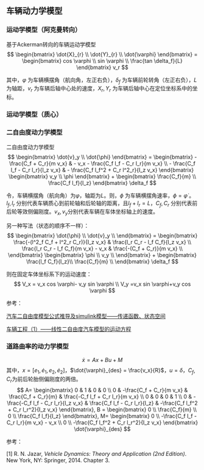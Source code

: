 ## 车辆动力学模型



### 运动学模型（阿克曼转向）

基于Ackerman转向的车辆运动学模型
$$
\begin{bmatrix} 
    \dot{X}_{r} \\ 
    \dot{Y}_{r} \\ 
    \dot{\varphi}
\end{bmatrix} = 
\begin{bmatrix}
	cos \varphi \\
    sin \varphi \\
    \frac{tan \delta_f}{L} 
\end{bmatrix} 
v_r
$$

其中，$\varphi$ 为车辆横摆角（航向角，左正右负），$\delta_f$ 为车辆前轮转角（左正右负），$L$为轴距，$v_r$ 为车辆后轴中心处的速度，$X_r, Y_r$ 为车辆后轴中心在定位坐标系中的坐标。



### 运动学模型（质心）





### 二自由度动力学模型

二自由度动力学模型
$$
\begin{bmatrix} 
	\dot{v}_y \\
	\dot{\phi}
\end{bmatrix} =
\begin{bmatrix}
	- \frac{C_f + C_r}{m v_x}  & - v_x - \frac{C_f l_f - C_r l_r}{m v_x} \\
	- \frac{C_f l_f - C_r l_r}{I_z v_x} & - \frac{C_f l_f^2 + C_r l^2_r}{I_z v_x}
\end{bmatrix}
\begin{bmatrix}
	v_y \\
	\phi
\end{bmatrix} + 
\begin{bmatrix}
	\frac{C_f}{m} \\
	\frac{C_f l_f}{I_z}
\end{bmatrix} 
\delta_f
$$

令，车辆横摆角（航向角）为$\varphi$，轴距为$L$。则，$\phi$ 为车辆横摆角速率，$\phi = \dot{\varphi}$ 。$l_f, l_r$ 分别代表车辆质心到前轮轴和后轮轴的距离，且$l_f + l_r = L$，$C_f, C_r$ 分别代表前后轮等效侧偏刚度。$v_x, v_y$分别代表车辆在车体坐标轴上的速度。



另一种写法（状态的顺序不一样）：
$$
\begin{bmatrix}
	\dot{\phi} \\
	\dot{v}_y \\
\end{bmatrix} = 
\begin{bmatrix}
	\frac{-(l^2_f C_f + l^2_r C_r)}{I_z v_x}  &  \frac{l_r C_r - l_f C_f}{I_z v_x} \\
 	\frac{l_r C_r - l_f C_f}{m v_x} - v_x  & \frac{-(C_f + C_r)}{m v_x}  \\
\end{bmatrix} 
\begin{bmatrix}
	\phi  \\
	v_y \\
\end{bmatrix} + 
\begin{bmatrix}
	\frac{l_f C_f}{I_z}\\
	\frac{C_f}{m} \\
\end{bmatrix} \delta_f
$$

则在固定车体坐标系下的运动速度：
$$
V_x = v_x cos \varphi- v_y sin \varphi \\
V_y =v_x sin \varphi+v_y cos \varphi
$$

参考：

[汽车二自由度模型公式推导及simulink模型——传递函数、状态空间](https://www.codenong.com/cs105888247/)

[车辆工程（1）——线性二自由度汽车模型的运动方程](https://blog.csdn.net/Mr_ZZTC/article/details/100580687)



### 道路曲率的动力学模型


$$
\dot{x} = Ax + Bu + M
$$
其中，$x=[e_1, \dot{e}_1, e_2, \dot{e}_2]$，$\dot{\varphi}_{des} = \frac{v_x}{R}$，$u=\delta$，$C_f,C_r$为前后轮胎侧偏刚度的两倍。
$$
A=
\begin{bmatrix}
	0 & 1 & 0 & 0 \\
	0 &   -\frac{C_f + C_r}{m v_x} & \frac{C_f + C_r}{m} & \frac{-C_f l_f + C_r l_r}{m v_x} \\
	0 & 0 & 0 & 1 \\
	0 & -\frac{-C_f l_f - C_r l_r}{I_z v_x} & \frac{C_f l_f - C_r l_r}{I_z} & -\frac{C_f l_f^2 + C_r l_r^2}{I_z v_x}
\end{bmatrix}, 
B = 
\begin{bmatrix}
	0 \\
	\frac{C_f}{m} \\
	0  \\
	\frac{C_f l_f}{I_z}
\end{bmatrix},
M=
\begin{bmatrix}
	0 \\
	-\frac{C_f l_f - C_r l_r}{m v_x} - v_x \\
	0 \\
	-\frac{C_f l_f^2 + C_r l_r^2}{I_z v_x}
\end{bmatrix} \dot{\varphi}_{des}
$$


参考：

[1] R. N. Jazar, *Vehicle Dynamics: Theory and Application (2nd Edition)*. New York, NY: Springer, 2014. Chapter 3.

